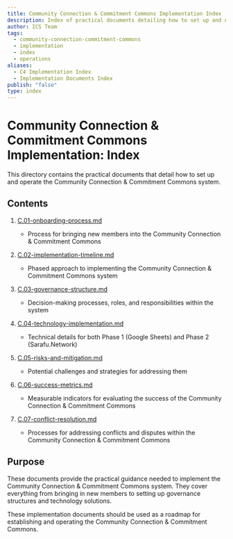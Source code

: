 ```yaml
---
title: Community Connection & Commitment Commons Implementation Index
description: Index of practical documents detailing how to set up and operate the Community Connection & Commitment Commons system
author: ICS Team
tags:
  - community-connection-commitment-commons
  - implementation
  - index
  - operations
aliases:
  - C4 Implementation Index
  - Implementation Documents Index
publish: "false"
type: index
---
```


# Community Connection & Commitment Commons Implementation: Index

This directory contains the practical documents that detail how to set up and operate the Community Connection & Commitment Commons system.

## Contents

1. [C.01-onboarding-process.md](/notes/ics/ccc/v0.2/C-Implementation/C.01-onboarding-process.md)
   - Process for bringing new members into the Community Connection & Commitment Commons

2. [C.02-implementation-timeline.md](/notes/ics/ccc/v0.2/C-Implementation/C.02-implementation-timeline.md)
   - Phased approach to implementing the Community Connection & Commitment Commons system

3. [C.03-governance-structure.md](/notes/ics/ccc/v0.2/C-Implementation/C.03-governance-structure.md)
   - Decision-making processes, roles, and responsibilities within the system

4. [C.04-technology-implementation.md](/notes/ics/ccc/v0.2/C-Implementation/C.04-technology-implementation.md)
   - Technical details for both Phase 1 (Google Sheets) and Phase 2 (Sarafu.Network)

5. [C.05-risks-and-mitigation.md](/notes/ics/ccc/v0.2/C-Implementation/C.05-risks-and-mitigation.md)
   - Potential challenges and strategies for addressing them

6. [C.06-success-metrics.md](/notes/ics/ccc/v0.2/C-Implementation/C.06-success-metrics.md)
   - Measurable indicators for evaluating the success of the Community Connection & Commitment Commons

7. [C.07-conflict-resolution.md](/notes/ics/ccc/v0.2/C-Implementation/C.07-conflict-resolution.md)
   - Processes for addressing conflicts and disputes within the Community Connection & Commitment Commons

## Purpose

These documents provide the practical guidance needed to implement the Community Connection & Commitment Commons system. They cover everything from bringing in new members to setting up governance structures and technology solutions.

These implementation documents should be used as a roadmap for establishing and operating the Community Connection & Commitment Commons.